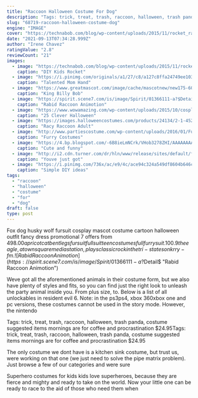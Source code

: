 ```yaml
---
title: "Raccoon Halloween Costume For Dog"
description: "Tags: trick, treat, trash, raccoon, halloween, trash panda, costume suggested items mornings are for coffee and procrastination $24.95"
slug: "68719-raccoon-halloween-costume-dog"
engine: "IMAGE"
cover: "https://technabob.com/blog/wp-content/uploads/2015/11/rocket_raccoon_costume_by_christina_borchardt_1.jpg"
date: "2021-09-13T07:34:28.999Z"
author: "Irene Chavez"
ratingValue: "2.8"
reviewCount: "21"
images:
  - image: "https://technabob.com/blog/wp-content/uploads/2015/11/rocket_raccoon_costume_by_christina_borchardt_1.jpg"
    caption: "DIY Kids Rocket"
  - image: "https://i.pinimg.com/originals/a1/27/c8/a127c8ffa24749ee103119e053fdf925.jpg"
    caption: "Talented Mom Hand"
  - image: "https://www.greatmascot.com/image/cache/mascotnew/new175-600x315.jpg"
    caption: "King Billy Bob"
  - image: "https://spirit.scene7.com/is/image/Spirit/01366111-a?$Detail$"
    caption: "Rabid Raccoon Animotion"
  - image: "https://www.wowamazing.com/wp-content/uploads/2015/10/cosplay-microsoft-clippy-costume-01.jpg"
    caption: "25 Clever Halloween"
  - image: "https://images.halloweencostumes.com/products/24134/2-1-45240/racy-raccoon-adult-costume.jpg"
    caption: "Racy Raccoon Adult"
  - image: "http://www.partiescostume.com/wp-content/uploads/2016/01/Furry-Costumes-for-Women.jpg"
    caption: "Furry Costumes"
  - image: "https://4.bp.blogspot.com/-6B8ieLmNCrk/VHob3278ZHI/AAAAAAAAM8I/z5u53eCqRAg/s1600/Cute%2Band%2Bfunny%2Bpictures%2Bof%2Banimals%2Bhalloween%2Bpictures%2B2%2B%2B(4).jpg"
    caption: "Cute and funny"
  - image: "http://i2.cdn.turner.com/dr/hln/www/release/sites/default/files/imagecache/textarticle_640/2014/05/26/93064796.jpg"
    caption: "Youve just got"
  - image: "https://i.pinimg.com/736x/ac/e9/4c/ace94c324a549df8604b646c86fa6ffc--fancy-dress-outfits-dress-up.jpg"
    caption: "Simple DIY ideas"
tags:
  - "raccoon"
  - "halloween"
  - "costume"
  - "for"
  - "dog"
draft: false
type: post
---
```


Fox dog husky wolf fursuit cosplay mascot costume cartoon halloween outfit fancy dress promotional 7 offers from $498.00 apricot cat bent legs fursuit fullsuit teen costumes full furry suit. 100.9 the eagle, a townsquare media station, plays classic rock in the tri-states on krry-fm.
![Rabid Raccoon Animotion](https://spirit.scene7.com/is/image/Spirit/01366111-a?$Detail$ "Rabid Raccoon Animotion")

Weve got all the aforementioned animals in their costume form, but we also have plenty of styles and fits, so you can find just the right look to unleash the party animal inside you. From plus size, to. Below is a list of all unlockables in resident evil 6. Note: in the ps3ps4, xbox 360xbox one and pc versions, these costumes cannot be used in the story mode. However, the nintendo
<!--inArticleAds-->

<!--galleryOne-->

Tags: trick, treat, trash, raccoon, halloween, trash panda, costume suggested items mornings are for coffee and procrastination $24.95Tags: trick, treat, trash, raccoon, halloween, trash panda, costume suggested items mornings are for coffee and procrastination $24.95
<!--inArticleAds-->

<!--galleryTwo-->

The only costume we dont have is a kitchen sink costume, but trust us, were working on that one (we just need to solve the pipe matrix problem). Just browse a few of our categories and were sure
<!--galleryThree-->

Superhero costumes for kids kids love superheroes, because they are fierce and mighty and ready to take on the world. Now your little one can be ready to race to the aid of those who need them when